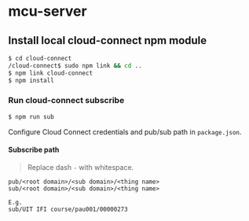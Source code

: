 # mcu-server

## Install local cloud-connect npm module

```bash
$ cd cloud-connect
/cloud-connect$ sudo npm link && cd ..
$ npm link cloud-connect
$ npm install
```

### Run cloud-connect subscribe

```bash
$ npm run sub
```

Configure Cloud Connect credentials and pub/sub path in `package.json`.

#### Subscribe path

> Replace dash `-` with whitespace.

```
pub/<root domain>/<sub domain>/<thing name>
sub/<root domain>/<sub domain>/<thing name>

E.g.
sub/UIT IFI course/pau001/00000273
```
